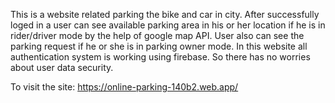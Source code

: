 This is a website related parking the bike and car in city. After successfully loged in a user can see available parking area in his or her location if he is in rider/driver mode by the help of google map API. User also can see the parking request if he or she is in parking owner mode. In this website all authentication system is working using firebase. So there has no worries about user data security.

To visit the site: https://online-parking-140b2.web.app/